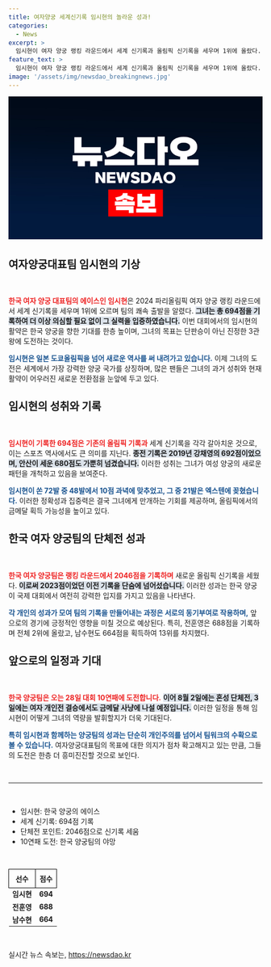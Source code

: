 ```yaml
---
title: 여자양궁 세계신기록 임시현의 놀라운 성과!
categories:
  - News
excerpt: >
  임시현이 여자 양궁 랭킹 라운드에서 세계 신기록과 올림픽 신기록을 세우며 1위에 올랐다. 그녀는 48발 중 21발을 엑스텐에 꽂으며 3관왕 도전에 나선다. 한국 대표팀은 단체전에서도 신기록을 세워 10연패에 도전한다!
feature_text: >
  임시현이 여자 양궁 랭킹 라운드에서 세계 신기록과 올림픽 신기록을 세우며 1위에 올랐다. 그녀는 48발 중 21발을 엑스텐에 꽂으며 3관왕 도전에 나선다. 한국 대표팀은 단체전에서도 신기록을 세워 10연패에 도전한다!
image: '/assets/img/newsdao_breakingnews.jpg'
---
```


<p><img src="/assets/img/newsdao_breakingnews.jpg" alt="firstkoreanews 속보" /></p>

<h2 data-ke-size="size26">여자양궁대표팀 임시현의 기상</h2>

<p data-ke-size="size16">&nbsp;</p>

<p><b><span style="color: #ee2323;">한국 여자 양궁 대표팀의 에이스인 임시현</span></b>은 2024 파리올림픽 여자 양궁 랭킹 라운드에서 세계 신기록을 세우며 1위에 오르며 팀의 쾌속 출발을 알렸다. <b><span style="background-color: #21538527;">그녀는 총 694점을 기록하여 더 이상 의심할 필요 없이 그 실력을 입증하였습니다.</span></b> 이번 대회에서의 임시현의 활약은 한국 양궁을 향한 기대를 한층 높이며, 그녀의 목표는 단판승이 아닌 진정한 3관왕에 도전하는 것이다. </p>

<p><b><span style="color: #1a5490;">임시현은 일본 도쿄올림픽을 넘어 새로운 역사를 써 내려가고 있습니다.</span></b> 이제 그녀의 도전은 세계에서 가장 강력한 양궁 국가를 상징하며, 많은 팬들은 그녀의 과거 성취와 현재 활약이 어우러진 새로운 전환점을 눈앞에 두고 있다.</p>

<h2 data-ke-size="size26">임시현의 성취와 기록</h2>

<p data-ke-size="size16">&nbsp;</p>

<p><b><span style="color: #ee2323;">임시현이 기록한 694점은 기존의 올림픽 기록과</span></b> 세계 신기록을 각각 갈아치운 것으로, 이는 스포츠 역사에서도 큰 의미를 지닌다. <b><span style="background-color: #21538527;">종전 기록은 2019년 강채영의 692점이었으며, 안산이 세운 680점도 가뿐히 넘겼습니다.</span></b> 이러한 성취는 그녀가 여성 양궁의 새로운 패턴을 개척하고 있음을 보여준다.</p>

<p><b><span style="color: #1a5490;">임시현이 쏜 72발 중 48발에서 10점 과녁에 맞추었고, 그 중 21발은 엑스텐에 꽂혔습니다.</span></b> 이러한 정확성과 집중력은 결국 그녀에게 만개하는 기회를 제공하며, 올림픽에서의 금메달 획득 가능성을 높이고 있다. </p>

<h2 data-ke-size="size26">한국 여자 양궁팀의 단체전 성과</h2>

<p data-ke-size="size16">&nbsp;</p>

<p><b><span style="color: #ee2323;">한국 여자 양궁팀은 랭킹 라운드에서 2046점을 기록하며</span></b> 새로운 올림픽 신기록을 세웠다. <b><span style="background-color: #21538527;">이로써 2023점이었던 이전 기록을 단숨에 넘어섰습니다.</span></b> 이러한 성과는 한국 양궁이 국제 대회에서 여전히 강력한 입지를 가지고 있음을 나타낸다.</p>

<p><b><span style="color: #1a5490;">각 개인의 성과가 모여 팀의 기록을 만들어내는 과정은 서로의 동기부여로 작용하며,</span></b> 앞으로의 경기에 긍정적인 영향을 미칠 것으로 예상된다. 특히, 전훈영은 688점을 기록하며 전체 2위에 올랐고, 남수현도 664점을 획득하여 13위를 차지했다.</p>

<h2 data-ke-size="size26">앞으로의 일정과 기대</h2>

<p data-ke-size="size16">&nbsp;</p>

<p><b><span style="color: #ee2323;">한국 양궁팀은 오는 28일 대회 10연패에 도전합니다.</span></b> <b><span style="background-color: #21538527;">이어 8월 2일에는 혼성 단체전, 3일에는 여자 개인전 결승에서도 금메달 사냥에 나설 예정입니다.</span></b> 이러한 일정을 통해 임시현이 어떻게 그녀의 역량을 발휘할지가 더욱 기대된다.</p>

<p><b><span style="color: #1a5490;">특히 임시현과 함께하는 양궁팀의 성과는 단순히 개인주의를 넘어서 팀워크의 수확으로 볼 수 있습니다.</span></b> 여자양궁대표팀의 목표에 대한 의지가 점차 확고해지고 있는 만큼, 그들의 도전은 한층 더 흥미진진할 것으로 보인다. </p>

<p data-ke-size="size16">&nbsp;</p>

<hr />

<p data-ke-size="size16">&nbsp;</p>

<ul>
    <li>임시현: 한국 양궁의 에이스</li>
    <li>세계 신기록: 694점 기록</li>
    <li>단체전 포인트: 2046점으로 신기록 세움</li>
    <li>10연패 도전: 한국 양궁팀의 야망</li>
</ul>

<p data-ke-size="size16">&nbsp;</p>

<table style="width:100%; border-collapse:collapse;">
    <tr>
        <th style="border: 1px solid #000; padding: 8px; text-align: center;">선수</th>
        <th style="border: 1px solid #000; padding: 8px; text-align: center;">점수</th>
    </tr>
    <tr>
        <td style="text-align: center; height: 17px;"><b>임시현</b></td>
        <td style="text-align: center; height: 17px;"><b>694</b></td>
    </tr>
    <tr>
        <td style="text-align: center; height: 17px;"><b>전훈영</b></td>
        <td style="text-align: center; height: 17px;"><b>688</b></td>
    </tr>
    <tr>
        <td style="text-align: center; height: 17px;"><b>남수현</b></td>
        <td style="text-align: center; height: 17px;"><b>664</b></td>
    </tr>
</table>

<p data-ke-size="size16">&nbsp;</p>
실시간 뉴스 속보는, <a href="https://newsdao.kr" rel="dofollow">https://newsdao.kr</a>


